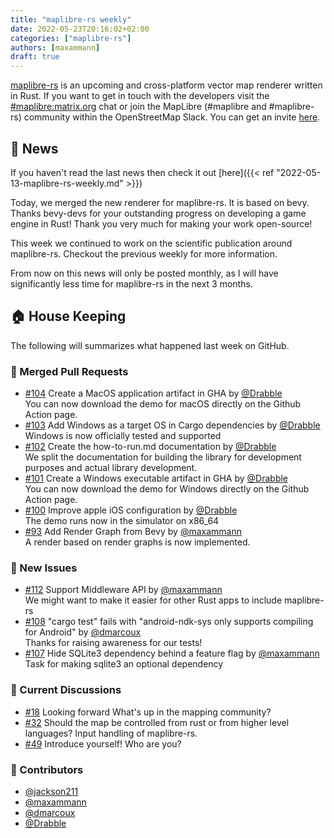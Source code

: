 ```yaml
---
title: "maplibre-rs weekly"
date: 2022-05-23T20:16:02+02:00
categories: ["maplibre-rs"]
authors: [maxammann]
draft: true
---
```


[maplibre-rs](https://github.com/maplibre/maplibre-rs) is an upcoming and cross-platform vector map renderer written in Rust. If you want to get in touch with the developers visit the [#maplibre:matrix.org](https://matrix.to/#/#mapr:matrix.org) chat or join the MapLibre (#maplibre and #maplibre-rs) community within the OpenStreetMap Slack. You can get an invite [here](https://osmus-slack.herokuapp.com/).

## 📰 News

If you haven't read the last news then check it out [here]({{< ref "2022-05-13-maplibre-rs-weekly.md" >}})

Today, we merged the new renderer for maplibre-rs. It is based on bevy. Thanks bevy-devs for your outstanding progress on developing a game engine in Rust! Thank you very much for making your work open-source!

This week we continued to work on the scientific publication around maplibre-rs. Checkout the previous weekly for more information.

From now on this news will only be posted monthly, as I will have significantly less time for maplibre-rs in the next 3 months. 

## 🏠 House Keeping

The following will summarizes what happened last week on GitHub.

### 🎁 Merged Pull Requests

* [#104](https://github.com/maplibre/maplibre-rs/pull/104) Create a MacOS application artifact in GHA by [@Drabble](https://github.com/Drabble)<br>
  You can now download the demo for macOS directly on the Github Action page.
* [#103](https://github.com/maplibre/maplibre-rs/pull/103) Add Windows as a target OS in Cargo dependencies by [@Drabble](https://github.com/Drabble)<br>
  Windows is now officially tested and supported
* [#102](https://github.com/maplibre/maplibre-rs/pull/102) Create the how-to-run.md documentation by [@Drabble](https://github.com/Drabble)<br>
  We split the documentation for building the library for development purposes and actual library development.
* [#101](https://github.com/maplibre/maplibre-rs/pull/101) Create a Windows executable artifact in GHA by [@Drabble](https://github.com/Drabble)<br>
  You can now download the demo for Windows directly on the Github Action page.
* [#100](https://github.com/maplibre/maplibre-rs/pull/100) Improve apple iOS configuration by [@Drabble](https://github.com/Drabble)<br>
  The demo runs now in the simulator on x86_64
* [#93](https://github.com/maplibre/maplibre-rs/pull/93) Add Render Graph from Bevy by [@maxammann](https://github.com/maxammann)<br>
  A render based on render graphs is now implemented.


### 🎁 New Issues

* [#112](https://github.com/maplibre/maplibre-rs/issues/112) Support Middleware API by [@maxammann](https://github.com/maxammann)<br>
  We might want to make it easier for other Rust apps to include maplibre-rs
* [#108](https://github.com/maplibre/maplibre-rs/issues/108) &#34;cargo test&#34; fails with &#34;android-ndk-sys only supports compiling for Android&#34; by [@dmarcoux](https://github.com/dmarcoux)<br>
  Thanks for raising awareness for our tests!
* [#107](https://github.com/maplibre/maplibre-rs/issues/107) Hide SQLite3 dependency behind a feature flag by [@maxammann](https://github.com/maxammann)<br>
  Task for making sqlite3 an optional dependency


### 🧵 Current Discussions

- [#18](https://github.com/maplibre/maplibre-rs/discussions/18) Looking forward
  What's up in the mapping community?
- [#32](https://github.com/maplibre/maplibre-rs/discussions/32) Should the map be controlled from rust or from higher level languages?
  Input handling of maplibre-rs.
- [#49](https://github.com/maplibre/maplibre-rs/discussions/49) Introduce yourself!
  Who are you?

### 👋 Contributors

* [@jackson211](https://github.com/jackson211)
* [@maxammann](https://github.com/maxammann)
* [@dmarcoux](https://github.com/dmarcoux)
* [@Drabble](https://github.com/Drabble)

